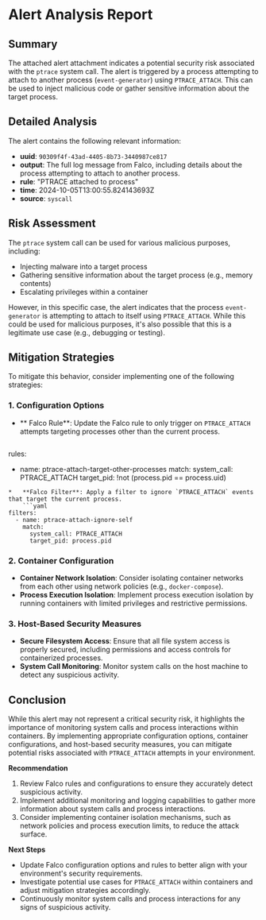 **Alert Analysis Report**
==========================

**Summary**
-----------

The attached alert attachment indicates a potential security risk associated with the `ptrace` system call. The alert is triggered by a process attempting to attach to another process (`event-generator`) using `PTRACE_ATTACH`. This can be used to inject malicious code or gather sensitive information about the target process.

**Detailed Analysis**
--------------------

The alert contains the following relevant information:

*   **uuid**: `90309f4f-43ad-4405-8b73-3440987ce817`
*   **output**: The full log message from Falco, including details about the process attempting to attach to another process.
*   **rule**: "PTRACE attached to process"
*   **time**: 2024-10-05T13:00:55.824143693Z
*   **source**: `syscall`

**Risk Assessment**
------------------

The `ptrace` system call can be used for various malicious purposes, including:

*   Injecting malware into a target process
*   Gathering sensitive information about the target process (e.g., memory contents)
*   Escalating privileges within a container

However, in this specific case, the alert indicates that the process `event-generator` is attempting to attach to itself using `PTRACE_ATTACH`. While this could be used for malicious purposes, it's also possible that this is a legitimate use case (e.g., debugging or testing).

**Mitigation Strategies**
-------------------------

To mitigate this behavior, consider implementing one of the following strategies:

### 1. Configuration Options

*   ** Falco Rule**: Update the Falco rule to only trigger on `PTRACE_ATTACH` attempts targeting processes other than the current process.
    ```yaml
rules:
  - name: ptrace-attach-target-other-processes
    match:
      system_call: PTRACE_ATTACH
      target_pid: !not (process.pid == process.uid)
```
*   **Falco Filter**: Apply a filter to ignore `PTRACE_ATTACH` events that target the current process.
    ```yaml
filters:
  - name: ptrace-attach-ignore-self
    match:
      system_call: PTRACE_ATTACH
      target_pid: process.pid
```

### 2. Container Configuration

*   **Container Network Isolation**: Consider isolating container networks from each other using network policies (e.g., `docker-compose`).
*   **Process Execution Isolation**: Implement process execution isolation by running containers with limited privileges and restrictive permissions.

### 3. Host-Based Security Measures

*   **Secure Filesystem Access**: Ensure that all file system access is properly secured, including permissions and access controls for containerized processes.
*   **System Call Monitoring**: Monitor system calls on the host machine to detect any suspicious activity.

**Conclusion**
----------

While this alert may not represent a critical security risk, it highlights the importance of monitoring system calls and process interactions within containers. By implementing appropriate configuration options, container configurations, and host-based security measures, you can mitigate potential risks associated with `PTRACE_ATTACH` attempts in your environment.

**Recommendation**

1.  Review Falco rules and configurations to ensure they accurately detect suspicious activity.
2.  Implement additional monitoring and logging capabilities to gather more information about system calls and process interactions.
3.  Consider implementing container isolation mechanisms, such as network policies and process execution limits, to reduce the attack surface.

**Next Steps**

*   Update Falco configuration options and rules to better align with your environment's security requirements.
*   Investigate potential use cases for `PTRACE_ATTACH` within containers and adjust mitigation strategies accordingly.
*   Continuously monitor system calls and process interactions for any signs of suspicious activity.